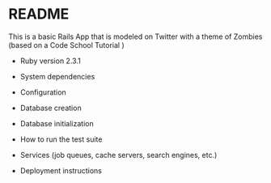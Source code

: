 # README

This is a basic Rails App that is modeled on Twitter with a theme of Zombies (based on a Code School Tutorial )

* Ruby version 2.3.1

* System dependencies

* Configuration

* Database creation

* Database initialization

* How to run the test suite

* Services (job queues, cache servers, search engines, etc.)

* Deployment instructions
